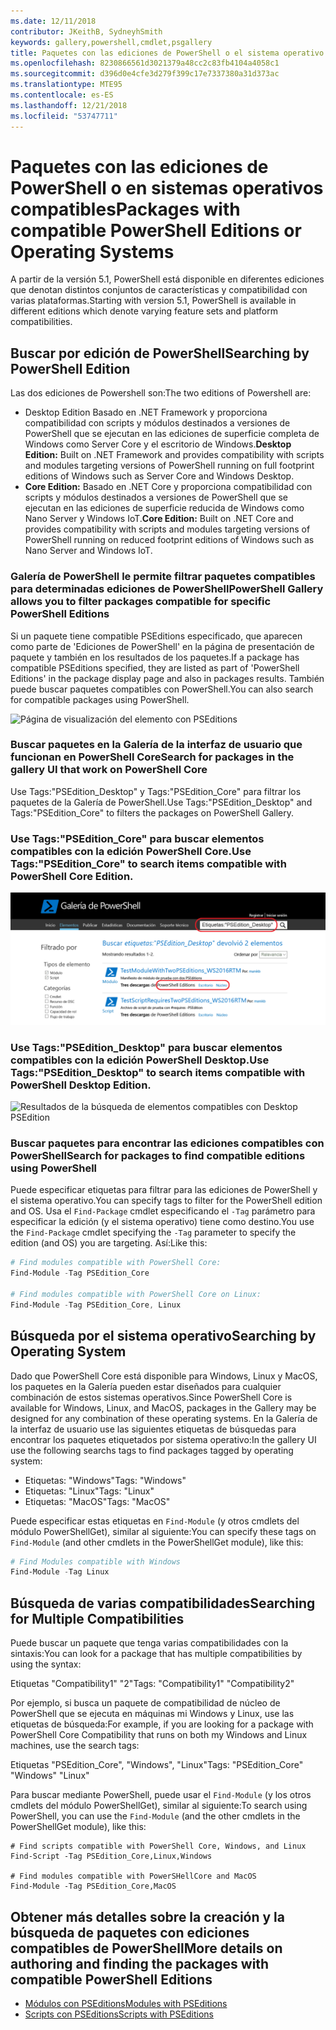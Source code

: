 ```yaml
---
ms.date: 12/11/2018
contributor: JKeithB, SydneyhSmith
keywords: gallery,powershell,cmdlet,psgallery
title: Paquetes con las ediciones de PowerShell o el sistema operativo compatible
ms.openlocfilehash: 8230866561d3021379a48cc2c83fb4104a4058c1
ms.sourcegitcommit: d396d0e4cfe3d279f399c17e7337380a31d373ac
ms.translationtype: MTE95
ms.contentlocale: es-ES
ms.lasthandoff: 12/21/2018
ms.locfileid: "53747711"
---
```

# <a name="packages-with-compatible-powershell-editions-or-operating-systems"></a><span data-ttu-id="606ac-103">Paquetes con las ediciones de PowerShell o en sistemas operativos compatibles</span><span class="sxs-lookup"><span data-stu-id="606ac-103">Packages with compatible PowerShell Editions or Operating Systems</span></span>

<span data-ttu-id="606ac-104">A partir de la versión 5.1, PowerShell está disponible en diferentes ediciones que denotan distintos conjuntos de características y compatibilidad con varias plataformas.</span><span class="sxs-lookup"><span data-stu-id="606ac-104">Starting with version 5.1, PowerShell is available in different editions which denote varying feature sets and platform compatibilities.</span></span>

## <a name="searching-by-powershell-edition"></a><span data-ttu-id="606ac-105">Buscar por edición de PowerShell</span><span class="sxs-lookup"><span data-stu-id="606ac-105">Searching by PowerShell Edition</span></span> 
<span data-ttu-id="606ac-106">Las dos ediciones de Powershell son:</span><span class="sxs-lookup"><span data-stu-id="606ac-106">The two editions of Powershell are:</span></span>
- <span data-ttu-id="606ac-107">Desktop Edition Basado en .NET Framework y proporciona compatibilidad con scripts y módulos destinados a versiones de PowerShell que se ejecutan en las ediciones de superficie completa de Windows como Server Core y el escritorio de Windows.</span><span class="sxs-lookup"><span data-stu-id="606ac-107">**Desktop Edition:** Built on .NET Framework and provides compatibility with scripts and modules targeting versions of PowerShell running on full footprint editions of Windows such as Server Core and Windows Desktop.</span></span>
- <span data-ttu-id="606ac-108">**Core Edition:** Basado en .NET Core y proporciona compatibilidad con scripts y módulos destinados a versiones de PowerShell que se ejecutan en las ediciones de superficie reducida de Windows como Nano Server y Windows IoT.</span><span class="sxs-lookup"><span data-stu-id="606ac-108">**Core Edition:** Built on .NET Core and provides compatibility with scripts and modules targeting versions of PowerShell running on reduced footprint editions of Windows such as Nano Server and Windows IoT.</span></span>

### <a name="powershell-gallery-allows-you-to-filter-packages-compatible-for-specific-powershell-editions"></a><span data-ttu-id="606ac-109">Galería de PowerShell le permite filtrar paquetes compatibles para determinadas ediciones de PowerShell</span><span class="sxs-lookup"><span data-stu-id="606ac-109">PowerShell Gallery allows you to filter packages compatible for specific PowerShell Editions</span></span>

<span data-ttu-id="606ac-110">Si un paquete tiene compatible PSEditions especificado, que aparecen como parte de 'Ediciones de PowerShell' en la página de presentación de paquete y también en los resultados de los paquetes.</span><span class="sxs-lookup"><span data-stu-id="606ac-110">If a package has compatible PSEditions specified, they are listed as part of 'PowerShell Editions' in the package display page and also in packages results.</span></span>
<span data-ttu-id="606ac-111">También puede buscar paquetes compatibles con PowerShell.</span><span class="sxs-lookup"><span data-stu-id="606ac-111">You can also search for compatible packages using PowerShell.</span></span>

![Página de visualización del elemento con PSEditions](../../Images/packagedisplaypagewithpseditions.PNG)

### <a name="search-for-packages-in-the-gallery-ui-that-work-on-powershell-core"></a><span data-ttu-id="606ac-113">Buscar paquetes en la Galería de la interfaz de usuario que funcionan en PowerShell Core</span><span class="sxs-lookup"><span data-stu-id="606ac-113">Search for packages in the gallery UI that work on PowerShell Core</span></span>

<span data-ttu-id="606ac-114">Use Tags:"PSEdition_Desktop" y Tags:"PSEdition_Core" para filtrar los paquetes de la Galería de PowerShell.</span><span class="sxs-lookup"><span data-stu-id="606ac-114">Use Tags:"PSEdition_Desktop" and Tags:"PSEdition_Core" to filters the packages on PowerShell Gallery.</span></span>

### <a name="use-tagspseditioncore-to-search-items-compatible-with-powershell-core-edition"></a><span data-ttu-id="606ac-115">Use Tags:"PSEdition_Core" para buscar elementos compatibles con la edición PowerShell Core.</span><span class="sxs-lookup"><span data-stu-id="606ac-115">Use Tags:"PSEdition_Core" to search items compatible with PowerShell Core Edition.</span></span>

![Resultados de la búsqueda de elementos compatibles con Core PSEdition](../../Images/searchresultswithpseditions.PNG)

### <a name="use-tagspseditiondesktop-to-search-items-compatible-with-powershell-desktop-edition"></a><span data-ttu-id="606ac-117">Use Tags:"PSEdition_Desktop" para buscar elementos compatibles con la edición PowerShell Desktop.</span><span class="sxs-lookup"><span data-stu-id="606ac-117">Use Tags:"PSEdition_Desktop" to search items compatible with PowerShell Desktop Edition.</span></span>

![Resultados de la búsqueda de elementos compatibles con Desktop PSEdition](../../Images/searchresultswithpseditionsdesktop.PNG)

### <a name="search-for-packages-to-find-compatible-editions-using-powershell"></a><span data-ttu-id="606ac-119">Buscar paquetes para encontrar las ediciones compatibles con PowerShell</span><span class="sxs-lookup"><span data-stu-id="606ac-119">Search for packages to find compatible editions using PowerShell</span></span>
<span data-ttu-id="606ac-120">Puede especificar etiquetas para filtrar para las ediciones de PowerShell y el sistema operativo.</span><span class="sxs-lookup"><span data-stu-id="606ac-120">You can specify tags to filter for the PowerShell edition and OS.</span></span> <span data-ttu-id="606ac-121">Usa el `Find-Package` cmdlet especificando el `-Tag` parámetro para especificar la edición (y el sistema operativo) tiene como destino.</span><span class="sxs-lookup"><span data-stu-id="606ac-121">You use the `Find-Package` cmdlet specifying the `-Tag` parameter to specify the edition (and OS) you are targeting.</span></span>
<span data-ttu-id="606ac-122">Así:</span><span class="sxs-lookup"><span data-stu-id="606ac-122">Like this:</span></span>

```powershell
# Find modules compatible with PowerShell Core:
Find-Module -Tag PSEdition_Core

# Find modules compatible with PowerShell Core on Linux:
Find-Module -Tag PSEdition_Core, Linux
```

## <a name="searching-by-operating-system"></a><span data-ttu-id="606ac-123">Búsqueda por el sistema operativo</span><span class="sxs-lookup"><span data-stu-id="606ac-123">Searching by Operating System</span></span> 

<span data-ttu-id="606ac-124">Dado que PowerShell Core está disponible para Windows, Linux y MacOS, los paquetes en la Galería pueden estar diseñados para cualquier combinación de estos sistemas operativos.</span><span class="sxs-lookup"><span data-stu-id="606ac-124">Since PowerShell Core is available for Windows, Linux, and MacOS, packages in the Gallery may be designed for any combination of these operating systems.</span></span> <span data-ttu-id="606ac-125">En la Galería de la interfaz de usuario use las siguientes etiquetas de búsquedas para encontrar los paquetes etiquetados por sistema operativo:</span><span class="sxs-lookup"><span data-stu-id="606ac-125">In the gallery UI use the following searchs tags to find packages tagged by operating system:</span></span>

- <span data-ttu-id="606ac-126">Etiquetas: "Windows"</span><span class="sxs-lookup"><span data-stu-id="606ac-126">Tags: "Windows"</span></span>
- <span data-ttu-id="606ac-127">Etiquetas: "Linux"</span><span class="sxs-lookup"><span data-stu-id="606ac-127">Tags: "Linux"</span></span>
- <span data-ttu-id="606ac-128">Etiquetas: "MacOS"</span><span class="sxs-lookup"><span data-stu-id="606ac-128">Tags: "MacOS"</span></span> 

<span data-ttu-id="606ac-129">Puede especificar estas etiquetas en `Find-Module` (y otros cmdlets del módulo PowerShellGet), similar al siguiente:</span><span class="sxs-lookup"><span data-stu-id="606ac-129">You can specify these tags on `Find-Module` (and other cmdlets in the PowerShellGet module), like this:</span></span>

```powershell
# Find Modules compatible with Windows
Find-Module -Tag Linux
```

## <a name="searching-for-multiple-compatibilities"></a><span data-ttu-id="606ac-130">Búsqueda de varias compatibilidades</span><span class="sxs-lookup"><span data-stu-id="606ac-130">Searching for Multiple Compatibilities</span></span>

<span data-ttu-id="606ac-131">Puede buscar un paquete que tenga varias compatibilidades con la sintaxis:</span><span class="sxs-lookup"><span data-stu-id="606ac-131">You can look for a package that has multiple compatibilities by using the syntax:</span></span> 

<span data-ttu-id="606ac-132">Etiquetas "Compatibility1" "2"</span><span class="sxs-lookup"><span data-stu-id="606ac-132">Tags: "Compatibility1" "Compatibility2"</span></span> 

<span data-ttu-id="606ac-133">Por ejemplo, si busca un paquete de compatibilidad de núcleo de PowerShell que se ejecuta en máquinas mi Windows y Linux, use las etiquetas de búsqueda:</span><span class="sxs-lookup"><span data-stu-id="606ac-133">For example, if you are looking for a package with PowerShell Core Compatibility that runs on both my Windows and Linux machines, use the search tags:</span></span>

<span data-ttu-id="606ac-134">Etiquetas "PSEdition_Core", "Windows", "Linux"</span><span class="sxs-lookup"><span data-stu-id="606ac-134">Tags: "PSEdition_Core" "Windows" "Linux"</span></span> 

<span data-ttu-id="606ac-135">Para buscar mediante PowerShell, puede usar el `Find-Module` (y los otros cmdlets del módulo PowerShellGet), similar al siguiente:</span><span class="sxs-lookup"><span data-stu-id="606ac-135">To search using PowerShell, you can use the `Find-Module` (and the other cmdlets in the PowerShellGet module), like this:</span></span>

```powewrshell
# Find scripts compatible with PowerShell Core, Windows, and Linux
Find-Script -Tag PSEdition_Core,Linux,Windows

# Find modules compatible with PowerSHellCore and MacOS
Find-Module -Tag PSEdition_Core,MacOS
```

## <a name="more-details-on-authoring-and-finding-the-packages-with-compatible-powershell-editions"></a><span data-ttu-id="606ac-136">Obtener más detalles sobre la creación y la búsqueda de paquetes con ediciones compatibles de PowerShell</span><span class="sxs-lookup"><span data-stu-id="606ac-136">More details on authoring and finding the packages with compatible PowerShell Editions</span></span>

- [<span data-ttu-id="606ac-137">Módulos con PSEditions</span><span class="sxs-lookup"><span data-stu-id="606ac-137">Modules with PSEditions</span></span>](../../concepts/module-psedition-support.md)
- [<span data-ttu-id="606ac-138">Scripts con PSEditions</span><span class="sxs-lookup"><span data-stu-id="606ac-138">Scripts with PSEditions</span></span>](../../concepts/script-psedition-support.md)
